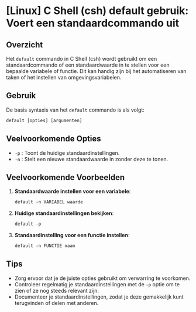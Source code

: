 # [Linux] C Shell (csh) default gebruik: Voert een standaardcommando uit

## Overzicht
Het `default` commando in C Shell (csh) wordt gebruikt om een standaardcommando of een standaardwaarde in te stellen voor een bepaalde variabele of functie. Dit kan handig zijn bij het automatiseren van taken of het instellen van omgevingsvariabelen.

## Gebruik
De basis syntaxis van het `default` commando is als volgt:

```csh
default [opties] [argumenten]
```

## Veelvoorkomende Opties
- `-p` : Toont de huidige standaardinstellingen.
- `-n` : Stelt een nieuwe standaardwaarde in zonder deze te tonen.

## Veelvoorkomende Voorbeelden

1. **Standaardwaarde instellen voor een variabele**:
   ```csh
   default -n VARIABEL waarde
   ```

2. **Huidige standaardinstellingen bekijken**:
   ```csh
   default -p
   ```

3. **Standaardinstelling voor een functie instellen**:
   ```csh
   default -n FUNCTIE naam
   ```

## Tips
- Zorg ervoor dat je de juiste opties gebruikt om verwarring te voorkomen.
- Controleer regelmatig je standaardinstellingen met de `-p` optie om te zien of ze nog steeds relevant zijn.
- Documenteer je standaardinstellingen, zodat je deze gemakkelijk kunt terugvinden of delen met anderen.